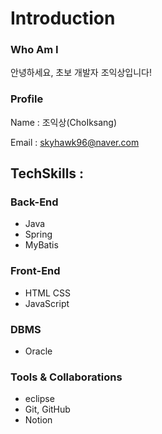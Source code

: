 <h1>Introduction</h1>

### Who Am I
안녕하세요, 초보 개발자 조익상입니다!

### Profile
Name : 조익상(ChoIksang)

Email : skyhawk96@naver.com

<h2>TechSkills : </h2>

### Back-End
 <ul>
  <li><span class="dot"></span>Java</li>
  <li><span class="dot"></span>Spring</li>
  <li><span class="dot"></span>MyBatis</li>
</ul>

### Front-End
<ul>
  <li><span class="dot"></span>HTML CSS</li>
  <li><span class="dot"></span>JavaScript</li>
</ul>

### DBMS
 <ul>
  <li><span class="dot"></span>Oracle</li>
</ul>

### Tools & Collaborations
 <ul>
  <li><span class="dot"></span>eclipse</li>
  <li><span class="dot"></span>Git, GitHub</li>
  <li><span class="dot"></span>Notion</li>
</ul>


<!--
**iksangCho/iksangCho** is a ✨ _special_ ✨ repository because its `README.md` (this file) appears on your GitHub profile.

Here are some ideas to get you started:

- 🔭 I’m currently working on ...
- 🌱 I’m currently learning ...
- 👯 I’m looking to collaborate on ...
- 🤔 I’m looking for help with ...
- 💬 Ask me about ...
- 📫 How to reach me: ...
- 😄 Pronouns: ...
- ⚡ Fun fact: ...
-->
